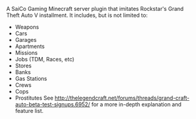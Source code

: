 A SaiCo Gaming Minecraft server plugin that imitates Rockstar's Grand Theft Auto V installment. It includes, but is not limited to:
   - Weapons
   - Cars
   - Garages
   - Apartments
   - Missions
   - Jobs (TDM, Races, etc)
   - Stores
   - Banks
   - Gas Stations
   - Crews
   - Cops
   - Prostitutes
See http://thelegendcraft.net/forums/threads/grand-craft-auto-beta-test-signups.6952/ for a more in-depth explanation and feature list.
